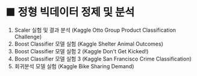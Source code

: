 # ■ 정형 빅데이터 정제 및 분석

1. Scaler 실험 및 결과 분석 (Kaggle Otto Group Product Classification Challenge) 
2. Boost Classifier 모델 실험 (Kaggle Shelter Animal Outcomes) 
3. Boost Classifier 모델 실험 2 (Kaggle Don't Get Kicked!)
4. Boost Classifier 모델 실험 3 (Kaggle San Francisco Crime Classification) 
5. 회귀분석 모델 실험 (Kaggle Bike Sharing Demand)

